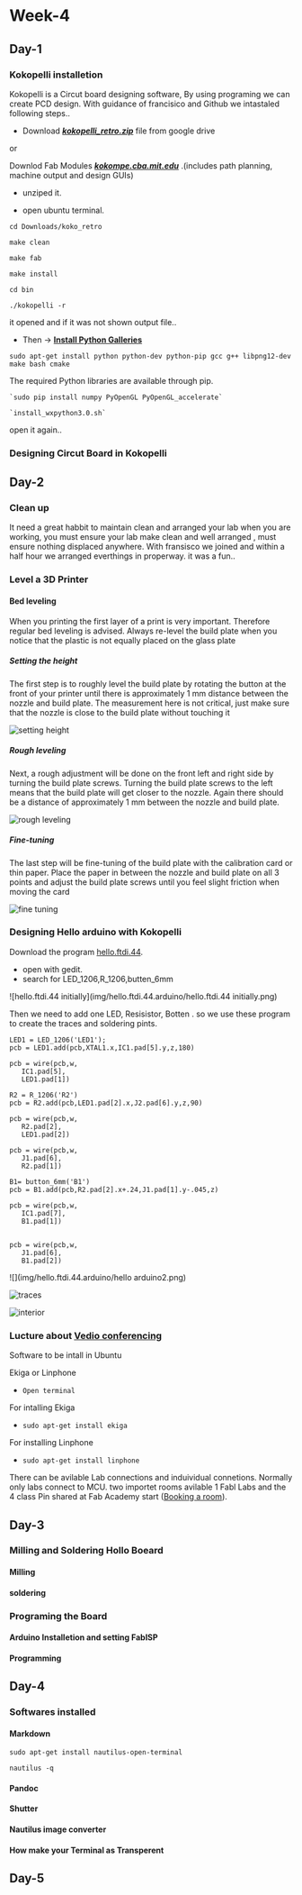 # Week-4

## Day-1

###
### Kokopelli installetion
Kokopelli is a Circut board designing software, By using programing we can create PCD design. With guidance of francisico and Github we intastaled following steps..

* Download [***kokopelli_retro.zip***](https://drive.google.com/folderview?id=0BzRX0YoH0d4OaHYxS3luS3pnVDg&usp=sharing&tid=0BzRX0YoH0d4OcjJSRTN6dW8wTms) file from google drive

or

  Downlod  Fab Modules ***[kokompe.cba.mit.edu](http://kokompe.cba.mit.edu/fab_src.zip)*** .(includes path planning, machine output and design GUIs)
  
*  unziped it.

* open ubuntu terminal.

`cd Downloads/koko_retro`

 `make clean`

 `make fab`
 
 `make install`

 `cd bin`

 `./kokopelli -r`  

it opened and if it was not shown output file..

* Then -> [**Install Python Galleries**](https://github.com/mkeeter/kokopelli/wiki/Installing)

`sudo apt-get install python python-dev python-pip gcc g++ libpng12-dev make bash cmake`

The required Python libraries are available through pip.

    `sudo pip install numpy PyOpenGL PyOpenGL_accelerate`
    
    `install_wxpython3.0.sh`

open it again..

### Designing Circut Board in Kokopelli




## Day-2

### Clean up

It need a great habbit to maintain clean and arranged your lab when you are working, you must ensure your lab make clean and well arranged , must ensure nothing displaced anywhere. With fransisco we joined and within a half hour we arranged everthings in properway. it was a fun..

### Level a 3D Printer

#### Bed leveling

When you printing the first layer of a print is very important. Therefore regular bed leveling is advised. Always re-level the build plate when you notice that the plastic is not equally placed on the glass plate

##### Setting the height

The first step is to roughly level the build plate by rotating the button at the front of your printer until there is approximately 1 mm distance between the nozzle and build plate. The measurement here is not critical, just make sure that the nozzle is close to the build plate without touching it

![setting height](img/level_bed/setting_height.jpg)

##### Rough leveling

Next, a rough adjustment will be done on the front left and right side by turning the build plate screws. Turning the build plate screws to the left means that the build plate will get closer to the nozzle. Again there should be a distance of approximately 1 mm between the nozzle and build plate.

![rough leveling](img/level_bed/rough_leveling.jpg)

##### Fine-tuning

The last step will be fine-tuning of the build plate with the calibration card or thin paper. Place the paper in between the nozzle and build plate on all 3 points and adjust the build plate screws until you feel slight friction when moving the card

![fine tuning](img/level_bed/fine_tuning2.jpg)

### 

### Designing Hello arduino with Kokopelli

Download the program [hello.ftdi.44](http://academy.cba.mit.edu/classes/embedded_programming/index.html).

* open with gedit.
* search for LED_1206,R_1206,butten_6mm 


![hello.ftdi.44 initially](img/hello.ftdi.44.arduino/hello.ftdi.44 initially.png)

 Then we need to add one LED, Resisistor, Botten . so we use these program to create the traces and soldering pints.
  
```
LED1 = LED_1206('LED1');
pcb = LED1.add(pcb,XTAL1.x,IC1.pad[5].y,z,180)

pcb = wire(pcb,w,
   IC1.pad[5],
   LED1.pad[1])

R2 = R_1206('R2')
pcb = R2.add(pcb,LED1.pad[2].x,J2.pad[6].y,z,90)

pcb = wire(pcb,w,
   R2.pad[2],
   LED1.pad[2])

pcb = wire(pcb,w,
   J1.pad[6],
   R2.pad[1])

B1= button_6mm('B1')
pcb = B1.add(pcb,R2.pad[2].x+.24,J1.pad[1].y-.045,z)

pcb = wire(pcb,w,
   IC1.pad[7],
   B1.pad[1])


pcb = wire(pcb,w,
   J1.pad[6],
   B1.pad[2])

```



![](img/hello.ftdi.44.arduino/hello arduino2.png)


![traces](img/hello.ftdi.44.arduino/traces.png)

![interior](img/hello.ftdi.44.arduino/interior.png)



### Lucture about [Vedio conferencing](http://video.cba.mit.edu/)

Software to be intall in Ubuntu

Ekiga or Linphone

* `Open terminal`

For intalling Ekiga

* `sudo apt-get install ekiga`

For installing Linphone

* `sudo apt-get install linphone`


There can be avilable Lab connections and induividual connetions. Normally only labs connect to MCU. two importet rooms avilable 1 Fabl Labs and the 4 class Pin shared at Fab Academy start ([Booking a room](https://docs.google.com/spreadsheets/d/1eZUNi7_2wsY3-YTyPQIBnljpAxztgQfcJgpNATWwn-w/edit#gid=0)).


## Day-3

### Milling and Soldering  Hollo Boeard

#### Milling

#### soldering

### Programing the Board

#### Arduino Installetion and setting FabISP

#### Programming

## Day-4

### Softwares installed

#### Markdown


`sudo apt-get install nautilus-open-terminal`

`nautilus -q`

#### Pandoc

[]()


#### Shutter

#### Nautilus image converter

#### How make your Terminal as Transperent


## Day-5

